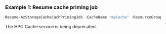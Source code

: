 ### Example 1: Resume cache priming job
```powershell
Resume-AzStorageCacheCachPrimingJob -CacheName "myCache" -ResourceGroupName "myResourceGroup" -PrimingJobId "myPrimingJob"
```

The HPC Cache service is being deprecated.

